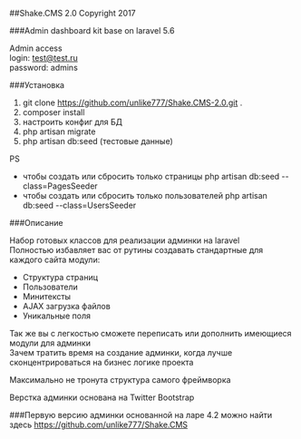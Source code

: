 ##Shake.CMS 2.0 Copyright 2017

###Admin dashboard kit base on laravel 5.6

Admin access  
login: test@test.ru  
password: admins 

###Установка

1. git clone https://github.com/unlike777/Shake.CMS-2.0.git .
2. composer install
3. настроить конфиг для БД
4. php artisan migrate
5. php artisan db:seed (тестовые данные)

PS
+ чтобы создать или сбросить только страницы php artisan db:seed --class=PagesSeeder
+ чтобы создать или сбросить только пользователей php artisan db:seed --class=UsersSeeder

###Описание

Набор готовых классов для реализации админки на laravel  
Полностью избавляет вас от рутины создавать стандартные для каждого сайта модули:
* Структура страниц
* Пользователи
* Минитексты
* AJAX загрузка файлов
* Уникальные поля

Так же вы с легкостью сможете переписать или дополнить имеющиеся модули для админки  
Зачем тратить время на создание админки, когда лучше сконцентрироваться на бизнес логике проекта

Максимально не тронута структура самого фреймворка

Верстка админки основана на Twitter Bootstrap

###Первую версию админки основанной на ларе 4.2 можно найти здесь
https://github.com/unlike777/Shake.CMS
